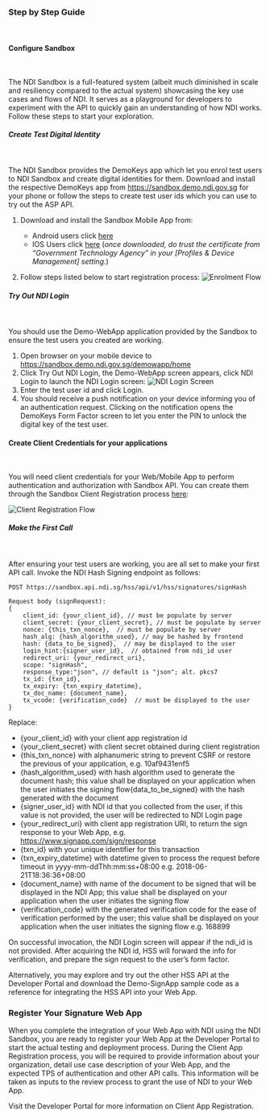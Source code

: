 ### Step by Step Guide
<br/>

#### Configure Sandbox
<br/>

The NDI Sandbox is a full-featured system (albeit much diminished in scale and resiliency compared to the actual system) showcasing the key use cases and flows of NDI.  It serves as a playground for developers to experiment with the API to quickly gain an understanding of how NDI works.  Follow these steps to start your exploration.    

##### Create Test Digital Identity
<br/>

The NDI Sandbox provides the DemoKeys app which let you enrol test users to NDI Sandbox and create digital identities for them.  Download and install the respective DemoKeys app from https://sandbox.demo.ndi.gov.sg for your phone or follow the steps to create test user ids which you can use to try out the ASP API.

1. Download and install the Sandbox Mobile App from:
   + Android users click [here](https://bit.ly/2NH3loL)  
   + IOS Users click [here](https://bit.ly/2QyitmR) (_once downloaded, do trust the certificate from “Government Technology Agency” in your [Profiles & Device Management] setting._)

2. Follow steps listed below to start registration process:
   ![Enrolment Flow](/assets/lib/trusted-services/ds/img/enrolmentflow.png)

##### Try Out NDI Login
<br/>

You should use the Demo-WebApp application provided by the Sandbox to ensure the test users you created are working.

1.	Open browser on your mobile device to https://sandbox.demo.ndi.gov.sg/demowapp/home
2.	Click Try Out NDI Login, the Demo-WebApp screen appears, click NDI Login to launch the NDI Login screen:
![NDI Login Screen](/assets/lib/trusted-services/ds/img/ndiloginscreen.png)
3.	Enter the test user id and click Login.
4.	You should receive a push notification on your device informing you of an authentication request. Clicking on the notification opens the DemoKeys Form Factor screen to let you enter the PIN to unlock the digital key of the test user.

#### Create Client Credentials for your applications
<br/>

You will need client credentials for your Web/Mobile App to perform authentication and authorization with Sandbox API.  You can create them through the Sandbox Client Registration process [here](https://sandbox.demo.ndi.gov.sg/clnreg):

![Client Registration Flow](/assets/lib/trusted-services/ds/img/clientregistrationflow.png)

##### Make the First Call
<br/>

After ensuring your test users are working, you are all set to make your first API call.  Invoke the NDI Hash Signing endpoint as follows:

```
POST https://sandbox.api.ndi.sg/hss/api/v1/hss/signatures/signHash
```

```
Request body (signRequest):
{
    client_id: {your_client_id}, // must be populate by server
    client_secret: {your_client_secret}, // must be populate by server
    nonce: {this_txn_nonce},  // must be populate by server
    hash_alg: {hash_algorithm_used}, // may be hashed by frontend
    hash: {data_to_be_signed},  // may be displayed to the user
    login_hint:{signer_user_id},  // obtained from ndi_id user
    redirect_uri: {your_redirect_uri},
    scope: "signHash",
    response_type:"json", // default is "json"; alt. pkcs7  
    tx_id: {txn_id},
    tx_expiry: {txn_expiry_datetime},
    tx_doc_name: {document_name},
    tx_vcode: {verification_code}  // must be displayed to the user
}
```

Replace:
+ {your_client_id} with your client app registration id 
+ {your_client_secret} with client secret obtained during client registration 
+ {this_txn_nonce} with alphanumeric string to prevent CSRF or restore the previous of your application, e.g. 10af9431enf5
+ {hash_algorithm_used} with hash algorithm used to generate the document hash; this value shall be displayed on your application when the user initiates the signing flow{data_to_be_signed} with the hash generated with the document
+ {signer_user_id} with NDI id that you collected from the user, if this value is not provided, the user will be redirected to NDI Login page
+ {your_redirect_uri} with client app registration URI,  to return the sign response to your Web App, e.g. https://www.signapp.com/sign/response
+ {txn_id} with your unique identifier for this transaction
+ {txn_expiry_datetime} with datetime given to process the request before timeout in yyyy-mm-ddThh:mm:ss+08:00 e.g. 2018-06-21T18:36:36+08:00
+ {document_name} with name of the document to be signed that will be displayed in the NDI App; this value shall be displayed on your application when the user initiates the signing flow
+ {verification_code} with the generated verification code for the ease of verification performed by the user; this value shall be displayed on your application when the user initiates the signing flow e.g. 168899

On successful invocation, the NDI Login screen will appear if the ndi_id is not provided. After acquiring the NDI id, HSS will forward the info for verification, and prepare the sign request to the user’s form factor.

Alternatively, you may explore and try out the other HSS API at the Developer Portal  and download the Demo-SignApp sample code as a reference for integrating the HSS API into your Web App.

### Register Your Signature Web App

When you complete the integration of your Web App with NDI using the NDI Sandbox, you are ready to register your Web App at the Developer Portal to start the actual testing and deployment process.  During the Client App Registration process, you will be required to provide information about your organization, detail use case description of your Web App, and the expected TPS of authentication and other API calls.  This information will be taken as inputs to the review process to grant the use of NDI to your Web App.

Visit the Developer Portal for more information on Client App Registration. 
